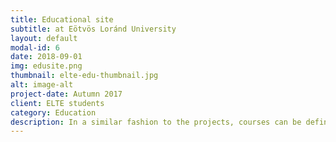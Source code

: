 ```yaml
---
title: Educational site 
subtitle: at Eötvös Loránd University
layout: default
modal-id: 6
date: 2018-09-01
img: edusite.png
thumbnail: elte-edu-thumbnail.jpg
alt: image-alt
project-date: Autumn 2017
client: ELTE students
category: Education
description: In a similar fashion to the projects, courses can be defined. Students are automatically associated to each course based on the Neptun system of the University. Automated assignment handling and collection is supported. <a href='https://kooplex-edu.elte.hu/hub'> https://kooplex-edu.elte.hu/hub </a>
---
```

